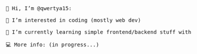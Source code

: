 <pre align="center">
 
👋 Hi, I’m @qwertya15:                                                     

👀 I’m interested in coding (mostly web dev)                               

🌱 I’m currently learning simple frontend/backend stuff with HTML/Node + JS

💻 More info: (in progress...)                                              

</pre>
<!---
qwertya15/qwertya15 is a ✨ special ✨ repository because its `README.md` (this file) appears on your GitHub profile.
You can click the Preview link to take a look at your changes.
--->
